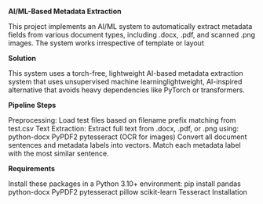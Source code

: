 **AI/ML-Based Metadata Extraction**

This project implements an AI/ML system to automatically extract metadata fields from various document types, including .docx, .pdf, and scanned .png images. The system works irrespective of template or layout

**Solution**

This system uses a torch-free, lightweight AI-based metadata extraction system that uses unsupervised machine learninglightweight, AI-inspired alternative that avoids heavy dependencies like PyTorch or transformers.

**Pipeline Steps**

Preprocessing: Load test files based on filename prefix matching from test.csv
Text Extraction: Extract full text from .docx, .pdf, or .png using: python-docx PyPDF2 pytesseract (OCR for images)
Convert all document sentences and metadata labels into vectors.
Match each metadata label with the most similar sentence.

**Requirements**

Install these packages in a Python 3.10+ environment: pip install pandas python-docx PyPDF2 pytesseract pillow scikit-learn
Tesseract Installation 
